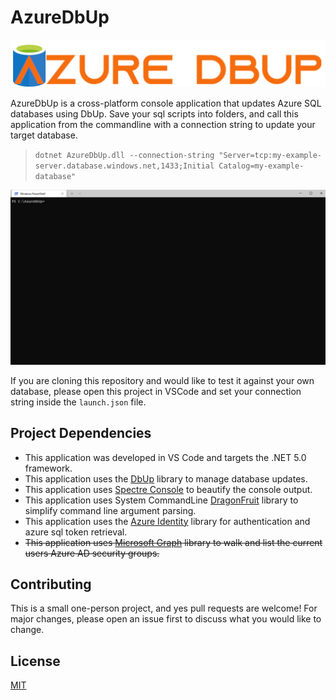 # AzureDbUp

![Azure DbUp Logo](./img/AzureDbUp-logo.png)

AzureDbUp is a cross-platform console application that updates Azure SQL databases using DbUp. 
Save your sql scripts into folders, and call this application from the commandline with a connection string to update your target database. 

> `dotnet AzureDbUp.dll --connection-string "Server=tcp:my-example-server.database.windows.net,1433;Initial Catalog=my-example-database"`

![Azure DbUp example](./img/AzureDbUp-Example-Run.gif)

If you are cloning this repository and would like to test it against your own database, please open this project in VSCode and set your connection string inside the `launch.json` file.
 

## Project Dependencies

 - This application was developed in VS Code and targets the .NET 5.0 framework.
 - This application uses the [DbUp](https://dbup.readthedocs.io/) library to manage database updates. 
 - This application uses [Spectre Console](https://github.com/spectreconsole/spectre.console) to beautify the console output.
 - This application uses System CommandLine [DragonFruit](https://github.com/dotnet/command-line-api/wiki) library to simplify command line argument parsing.
 - This application uses the [Azure Identity](https://github.com/Azure/azure-sdk-for-net/blob/main/sdk/identity/Azure.Identity/README.md) library for authentication and azure sql token retrieval.
 - ~~This application uses [Microsoft Graph](https://docs.microsoft.com/en-us/graph/overview) library to walk and list the current users Azure AD security groups.~~


## Contributing
This is a small one-person project, and yes pull requests are welcome! 
For major changes, please open an issue first to discuss what you would like to change.

## License
[MIT](https://choosealicense.com/licenses/mit/)
